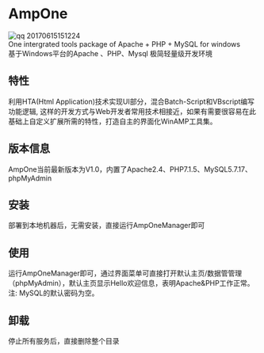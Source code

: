 # AmpOne
![qq 20170615151224](https://user-images.githubusercontent.com/11038908/27210681-a807ee2c-5286-11e7-8009-b9da65302910.png)
<br />
One intergrated tools package of Apache + PHP + MySQL for windows
<br />
基于Windows平台的Apache 、PHP、Mysql 极简轻量级开发环境

## 特性 
利用HTA(Html Application)技术实现UI部分，混合Batch-Script和VBscript编写功能逻辑, 这样的开发方式与Web开发者常用技术相接近，如果有需要很容易在此基础上自定义扩展所需的特性，打造自主的界面化WinAMP工具集。

## 版本信息 
AmpOne当前最新版本为V1.0，内置了Apache2.4、PHP7.1.5、MySQL5.7.17、phpMyAdmin

## 安装
部署到本地机器后，无需安装，直接运行AmpOneManager即可

## 使用
运行AmpOneManager即可，通过界面菜单可直接打开默认主页/数据管管理（phpMyAdmin），默认主页显示Hello欢迎信息，表明Apache&PHP工作正常。
注: MySQL的默认密码为空。

## 卸载
停止所有服务后，直接删除整个目录
